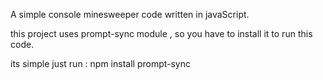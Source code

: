 A simple console minesweeper code written in javaScript.

this project uses prompt-sync module , so you have to install it to run this code.

its simple just run : npm install prompt-sync 
